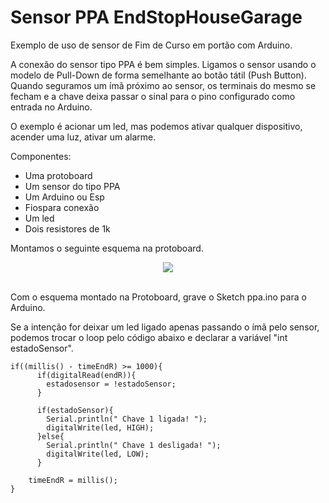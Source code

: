 # Sensor PPA EndStopHouseGarage
Exemplo de uso de sensor de Fim de Curso em portão com Arduino.


A conexão do sensor tipo PPA é bem simples. Ligamos o sensor usando o modelo de Pull-Down de forma semelhante ao botão tátil (Push Button). Quando seguramos um ímã próximo ao sensor, os terminais do mesmo se fecham e a chave deixa passar o sinal para o pino configurado como entrada no Arduino.

O exemplo é acionar um led, mas podemos ativar qualquer dispositivo, acender uma luz, ativar um alarme.

Componentes:

+ Uma protoboard 
+ Um sensor do tipo PPA 
+ Um Arduino ou Esp
+ Fiospara conexão
+ Um led 
+ Dois resistores de 1k 

Montamos o seguinte esquema na protoboard.
<div align="center">
  <img src="https://user-images.githubusercontent.com/46107950/170777415-3b223caa-990a-4288-b40d-d99cc64c8402.png" />
</div>
<br/> 

Com o esquema montado na Protoboard, grave o Sketch ppa.ino para o Arduino.

Se a intenção for deixar um led ligado apenas passando o ímã pelo sensor,<br> 
podemos trocar o loop pelo código abaixo e declarar a variável "int estadoSensor".

~~~
if((millis() - timeEndR) >= 1000){
      if(digitalRead(endR)){ 
        estadosensor = !estadoSensor; 
      }
      
      if(estadoSensor){
        Serial.println(" Chave 1 ligada! "); 
        digitalWrite(led, HIGH);
      }else{
        Serial.println(" Chave 1 desligada! "); 
        digitalWrite(led, LOW);
      }

    timeEndR = millis();  
}
~~~
  


